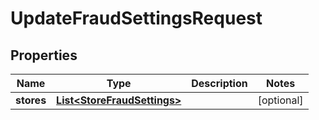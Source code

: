 

# UpdateFraudSettingsRequest

## Properties

Name | Type | Description | Notes
------------ | ------------- | ------------- | -------------
**stores** | [**List&lt;StoreFraudSettings&gt;**](StoreFraudSettings.md) |  |  [optional]



